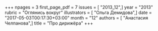 +++
npages = 3
first_page_pdf = 7
issues = [ "2013_12",]
year = "2013"
rubric = "Оглянись вокруг"
illustrators = [ "Ольга Демидова",]
date = "2017-05-03T00:17:30+03:00"
month = "12"
authors = [ "Анастасия Челпанова",]
title = "Про дирижёра"
+++
